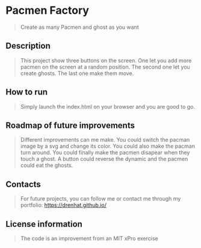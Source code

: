 # Pacmen Factory
> Create as many Pacmen and ghost as you want

## Description
> This project show three buttons on the screen. One let you add more pacmen on the screen at a random position. The second one let you create ghosts. The last one make them move.

## How to run
> Simply launch the index.html on your browser and you are good to go.

## Roadmap of future improvements
> Different improvements can me make. You could switch the pacman image by a svg and change its color. You could also make the pacman turn around. You could finally make the pacmen disapear when they touch a ghost. A button could reverse the dynamic and the pacmen could eat the ghosts.

## Contacts
> For future projects, you can follow me or contact me through my portfolio: https://drenhat.github.io/

## License information
> The code is an improvement from an MIT xPro exercise

